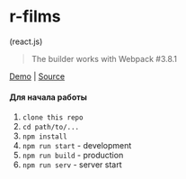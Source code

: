 # r-films

(react.js)

> The builder works with Webpack #3.8.1

[Demo][demo] | [Source][source]

[demo]: https://andrivash.github.io/r-films/
[source]: https://github.com/andrIvash/r-films/

#### Для начала работы

1. ```clone this repo```
2. ```cd path/to/...```
3. ```npm install```  
4. ```npm run start```  - development
5. ```npm run build```  - production
6. ```npm run serv```  - server start 

